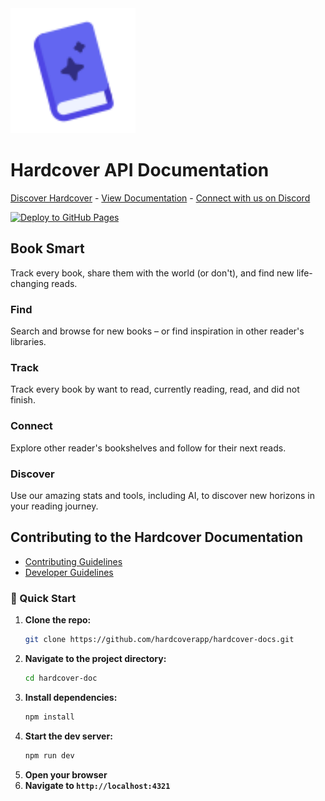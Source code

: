 <img src="src/assets/hardcover.svg" alt="Hardcover Logo" width="200">

# Hardcover API Documentation
[Discover Hardcover](https://hardcover.app/) - [View Documentation](https://docs.hardcover.app) - [Connect with us on Discord](https://discord.gg/edGpYN8ym8)

[![Deploy to GitHub Pages](https://github.com/hardcoverapp/hardcover-docs/actions/workflows/deploy.yml/badge.svg?branch=main)](https://github.com/hardcoverapp/hardcover-docs/actions/workflows/deploy.yml)

## Book Smart
Track every book, share them with the world (or don't), and find new life-changing reads.

### Find
Search and browse for new books – or find inspiration in other reader's libraries.

### Track
Track every book by want to read, currently reading, read, and did not finish.

### Connect
Explore other reader's bookshelves and follow for their next reads.

### Discover
Use our amazing stats and tools, including AI, to discover new horizons in your reading journey.

## Contributing to the Hardcover Documentation
- [Contributing Guidelines](CONTRIBUTING)
- [Developer Guidelines](DEVELOPERS.md)

### 🚀 Quick Start
1. **Clone the repo:**
   ```bash
   git clone https://github.com/hardcoverapp/hardcover-docs.git
    ```
2. **Navigate to the project directory:**
   ```bash
   cd hardcover-doc
   ```
3. **Install dependencies:**
    ```bash
    npm install
    ```
4. **Start the dev server:**
    ```bash
    npm run dev
    ```
5. **Open your browser**
6. **Navigate to `http://localhost:4321`**

